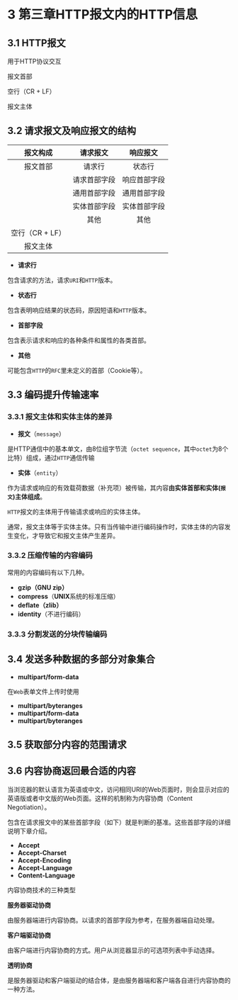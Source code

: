 # 3 第三章HTTP报文内的HTTP信息
## 3.1 HTTP报文
用于HTTP协议交互

报文首部

空行（CR + LF）

报文主体
## 3.2 请求报文及响应报文的结构

报文构成			| 请求报文		| 响应报文 	|
:--------:		| :----:		| :-----: |
报文首部			|请求行			|状态行		|
					|请求首部字段	|响应首部字段|
					|通用首部字段	|通用首部字段|
					|实体首部字段	|实体首部字段|
					|其他			|其他		 |
空行（CR + LF） 	|	
报文主体			|

* **请求行**

包含请求的方法，请求`URI`和`HTTP`版本。

* **状态行**

包含表明响应结果的状态码，原因短语和`HTTP`版本。

* **首部字段**

包含表示请求和响应的各种条件和属性的各类首部。

* **其他**

可能包含`HTTP`的`RFC`里未定义的首部（Cookie等）。

## 3.3 编码提升传输速率
### 3.3.1 报文主体和实体主体的差异

* **报文**（`message`）

是HTTP通信中的基本单文，由8位组字节流（`octet sequence`，其中`octet`为8个比特）组成，通过`HTTP`通信传输

* **实体**（`entity`）

作为请求或响应的有效载荷数据（补充项）被传输，其内容**由实体首部和实体(`报文`)主体组成**。

`HTTP`报文的主体用于传输请求或响应的实体主体。

通常，报文主体等于实体主体。只有当传输中进行编码操作时，实体主体的内容发生变化，才导致它和报文主体产生差异。

### 3.3.2 压缩传输的内容编码

常用的内容编码有以下几种。

* **gzip（GNU zip）**
* **compress**（**UNIX**系统的标准压缩）
* **deflate（zlib）**
* **identity**（不进行编码）

### 3.3.3 分割发送的分块传输编码
## 3.4 发送多种数据的多部分对象集合

* **multipart/form-data**

在`Web`表单文件上传时使用

* **multipart/byteranges**
* **multipart/form-data**
* **multipart/byteranges**
## 3.5 获取部分内容的范围请求
## 3.6 内容协商返回最合适的内容

当浏览器的默认语言为英语或中文，访问相同URI的Web页面时，则会显示对应的英语版或者中文版的Web页面。这样的机制称为内容协商（Content Negotiation）。

包含在请求报文中的某些首部字段（如下）就是判断的基准。这些首部字段的详细说明下章介绍。

* **Accept**
* **Accept-Charset**
* **Accept-Encoding**
* **Accept-Language**
* **Content-Language**

内容协商技术的三种类型

**服务器驱动协商**

由服务器端进行内容协商。以请求的首部字段为参考，在服务器端自动处理。

**客户端驱动协商**

由客户端进行内容协商的方式。用户从浏览器显示的可选项列表中手动选择。

**透明协商**

是服务器驱动和客户端驱动的结合体，是由服务器端和客户端各自进行内容协商的一种方法。






